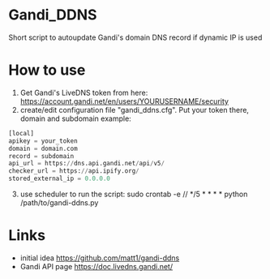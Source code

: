 # Gandi_DDNS
Short script to autoupdate Gandi's domain DNS record if dynamic IP is used

# How to use
1. Get Gandi's LiveDNS token from here:
https://account.gandi.net/en/users/YOURUSERNAME/security
2. create/edit configuration file "gandi_ddns.cfg". Put your token there, domain and subdomain
  example:
```python
[local]
apikey = your_token
domain = domain.com
record = subdomain
api_url = https://dns.api.gandi.net/api/v5/
checker_url = https://api.ipify.org/
stored_external_ip = 0.0.0.0
```
3. use scheduler to run the script:
  sudo crontab -e
//  */5 * * * * python /path/to/gandi-ddns.py
  
 # Links
 * initial idea https://github.com/matt1/gandi-ddns
 * Gandi API page https://doc.livedns.gandi.net/
